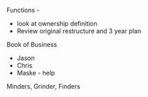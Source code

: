 Functions - 

- look at ownership definition
- Review original restructure and 3 year plan





Book of Business

- Jason 
- Chris
- Maske - help

Minders, Grinder, Finders







